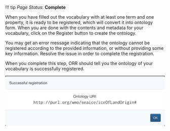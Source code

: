 !!! tip
    _Page Status_: **Complete**
    
When you have filled out the vocabulary with at least one term and one property, 
it is ready to be registered, which will convert it into ontology form. 
When you are done with the contents and metadata for your vocabulary, 
click on the Register button to create the ontology. 

You may get an error message indicating that the ontology cannot be registered according to the provided information, 
or without providing some key information. Resolve the issue in order to complete the registration.

When you complete this step, ORR should tell you the ontology of your vocabulary is successfully registered.

![Ontology registration successful](../img/cor/cor-ontology-registration-successful-20160828.png)
